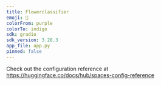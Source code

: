 ```yaml
---
title: Flowerclassifier
emoji: 🦀
colorFrom: purple
colorTo: indigo
sdk: gradio
sdk_version: 3.28.3
app_file: app.py
pinned: false
---
```


Check out the configuration reference at https://huggingface.co/docs/hub/spaces-config-reference
